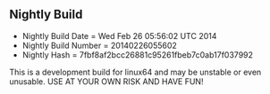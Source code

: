 
Nightly Build
------------------------------

* Nightly Build Date = Wed Feb 26 05:56:02 UTC 2014
* Nightly Build Number = 20140226055602
* Nightly Hash = 7fbf8af2bcc26881c95261fbeb7c0ab17f037992

This is a development build for linux64 and may be unstable or even unusable.
USE AT YOUR OWN RISK AND HAVE FUN!

